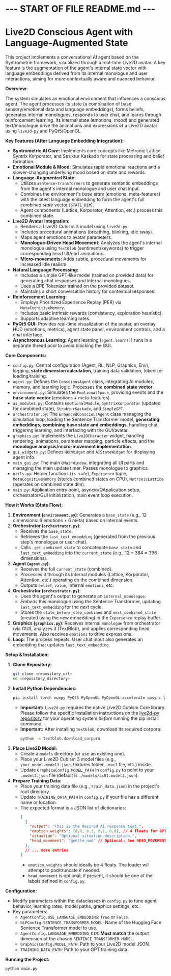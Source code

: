 # --- START OF FILE README.md ---

# Live2D Conscious Agent with Language-Augmented State

This project implements a conversational AI agent based on the Syntrometrie framework, visualized through a real-time Live2D avatar. A key feature is the augmentation of the agent's internal state vector with language embeddings derived from its internal monologue and user interactions, aiming for more contextually aware and nuanced behavior.

**Overview:**

The system simulates an emotional environment that influences a conscious agent. The agent processes its state (a combination of base sensory/emotional data and language embeddings), forms beliefs, generates internal monologues, responds to user chat, and learns through reinforcement learning. Its internal state (emotions, mood) and generated text/monologue drive the animations and expressions of a Live2D avatar using `live2d-py` and PyQt5/OpenGL.

**Key Features (After Language Embedding Integration):**

*   **Syntrometrie AI Core:** Implements core concepts like Metronic Lattice, Syntrix Korporator, and Struktur Kaskade for state processing and belief formation.
*   **Emotional Module & Mood:** Simulates rapid emotional reactions and a slower-changing underlying mood based on state and rewards.
*   **Language-Augmented State:**
    *   Utilizes `sentence-transformers` to generate semantic embeddings from the agent's internal monologue and user chat input.
    *   Combines the environment's *base state* (emotions, meta-features) with the latest language embedding to form the agent's full *combined state* vector (`STATE_DIM`).
    *   Agent components (Lattice, Korporator, Attention, etc.) process this combined state.
*   **Live2D Avatar Integration:**
    *   Renders a Live2D Cubism 3 model using `live2d-py`.
    *   Includes procedural animations (breathing, blinking, idle sway).
    *   Maps agent emotions to avatar parameters.
    *   **Monologue-Driven Head Movement:** Analyzes the agent's internal monologue using `TextBlob` (sentiment/keywords) to trigger corresponding head tilt/nod animations.
    *   **Micro-movements:** Adds subtle, procedural movements for increased idle realism.
*   **Natural Language Processing:**
    *   Includes a simple GPT-like model (trained on provided data) for generating chat responses and internal monologues.
    *   Uses a BPE Tokenizer trained on the provided dataset.
    *   Maintains a short conversation history for contextual responses.
*   **Reinforcement Learning:**
    *   Employs Prioritized Experience Replay (PER) via `MetaCognitiveMemory`.
    *   Includes basic intrinsic rewards (consistency, exploration heuristic).
    *   Supports adaptive learning rates.
*   **PyQt5 GUI:** Provides real-time visualization of the avatar, an overlay HUD (emotions, metrics), agent state panel, environment controls, and a chat interface.
*   **Asynchronous Learning:** Agent learning (`agent.learn()`) runs in a separate thread pool to avoid blocking the GUI.

**Core Components:**

*   `config.py`: Central configuration (Agent, RL, NLP, Graphics, Env), logging, **state dimension calculation**, training data validation, tokenizer loading/training.
*   `agent.py`: Defines the `ConsciousAgent` class, integrating AI modules, memory, and learning logic. Processes the **combined state vector**.
*   `environment.py`: Simulates the `EmotionalSpace`, providing events and the **base state vector** (emotions + meta-features).
*   `ai_modules.py`: Contains `EmotionalModule`, `SyntrixKorporator` (updated for combined state), `StrukturKaskade`, and `SimpleGPT`.
*   `orchestrator.py`: The `EnhancedConsciousAgent` class managing the simulation loop, loading the Sentence Transformer model, **generating embeddings**, **combining base state and embeddings**, handling chat, triggering learning, and interfacing with the GUI/avatar.
*   `graphics.py`: Implements the `Live2DCharacter` widget, handling rendering, animations, parameter mapping, particle effects, and the **monologue analysis/micro-movement implementation**.
*   `gui_widgets.py`: Defines `HUDWidget` and `AIStateWidget` for displaying agent info.
*   `main_gui.py`: The main `QMainWindow`, integrating all UI parts and managing the main update timer. Passes monologue to graphics.
*   `utils.py`: Helper functions (`is_safe`), `Experience` tuple, `MetaCognitiveMemory` (stores combined states on CPU), `MetronicLattice` (operates on combined state dim).
*   `main.py`: Application entry point, asyncio/QApplication setup, orchestrator/GUI initialization, main event loop execution.

**How it Works (State Flow):**

1.  **Environment (`environment.py`)**: Generates a `base_state` (e.g., 12 dimensions: 6 emotions + 6 meta) based on internal events.
2.  **Orchestrator (`orchestrator.py`)**:
    *   Receives the `base_state`.
    *   Retrieves the `last_text_embedding` (generated from the previous step's monologue or user chat).
    *   Calls `_get_combined_state` to concatenate `base_state` and `last_text_embedding` into the `current_state` (e.g., 12 + 384 = 396 dimensions).
3.  **Agent (`agent.py`)**:
    *   Receives the full `current_state` (combined).
    *   Processes it through its internal modules (Lattice, Korporator, Attention, etc.) operating on the combined dimension.
    *   Outputs `belief`, `value`, internal `emotions`, etc.
4.  **Orchestrator (`orchestrator.py`)**:
    *   Uses the agent's output to generate an `internal_monologue`.
    *   *Embeds* this monologue using the Sentence Transformer, updating `last_text_embedding` for the *next* cycle.
    *   Stores the `state_before_step_combined` and `next_combined_state` (created using the new embedding) in the `Experience` replay buffer.
5.  **Graphics (`graphics.py`)**: Receives internal `monologue` from orchestrator (via GUI), analyzes it (TextBlob), and applies corresponding head movements. Also receives `emotions` to drive expressions.
6.  **Loop**: The process repeats. User chat input also generates an embedding that updates `last_text_embedding`.

**Setup & Installation:**

1.  **Clone Repository:**
    ```bash
    git clone <repository_url>
    cd <repository_directory>
    ```
2.  **Install Python Dependencies:**
    ```bash
    pip install torch numpy PyQt5 PyOpenGL PyOpenGL-accelerate qasync live2d-py[cubism3] tokenizers sentence-transformers textblob
    ```
    *   **Important:** `live2d-py` requires the native Live2D Cubism Core library. Please follow the specific installation instructions on the [live2d-py repository](https://github.com/Live2D/live2d-cubism-python) for your operating system *before* running the pip install command.
    *   **Important:** After installing `textblob`, download its required corpora:
        ```bash
        python -m textblob.download_corpora
        ```
3.  **Place Live2D Model:**
    *   Create a `models` directory (or use an existing one).
    *   Place your Live2D Cubism 3 model files (e.g., `your_model.model3.json`, textures folder, `.moc3` file, etc.) inside.
    *   Update `GraphicsConfig.MODEL_PATH` in `config.py` to point to your `.model3.json` file (default is `./models/as01.model3.json`).
4.  **Prepare Training Data:**
    *   Place your training data file (e.g., `train_data.json`) in the project's root directory.
    *   Update `TRAINING_DATA_PATH` in `config.py` if your file has a different name or location.
    *   The expected format is a JSON list of dictionaries:
        ```json
        [
          {
            "output": "This is the desired AI response text.",
            "emotion_weights": [0.8, 0.1, 0.1, 0.0], // 4 floats for GPT bias
            "situation": "Optional situation description.",
            "head_movement": "gentle_nod" // Optional: See HEAD_MOVEMENT_LABELS in config.py
          },
          // ... more entries
        ]
        ```
        *   `emotion_weights` should ideally be 4 floats. The loader will attempt to pad/truncate if needed.
        *   `head_movement` is optional; if present, it should be one of the labels defined in `config.py`.

**Configuration:**

*   Modify parameters within the dataclasses in `config.py` to tune agent behavior, learning rates, model paths, graphics settings, etc.
*   Key parameters:
    *   `AgentConfig.USE_LANGUAGE_EMBEDDING`: `True` or `False`.
    *   `NLPConfig.SENTENCE_TRANSFORMER_MODEL`: Name of the Hugging Face Sentence Transformer model to use.
    *   `AgentConfig.LANGUAGE_EMBEDDING_DIM`: **Must match** the output dimension of the chosen `SENTENCE_TRANSFORMER_MODEL`.
    *   `GraphicsConfig.MODEL_PATH`: Path to your Live2D model JSON.
    *   `TRAINING_DATA_PATH`: Path to your GPT training data.

**Running the Project:**

```bash
python main.py
